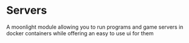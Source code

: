 # Servers
A moonlight module allowing you to run programs and game servers in docker containers while offering an easy to use ui for them
